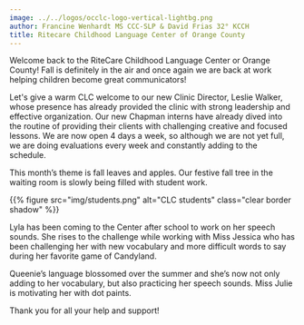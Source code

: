 ```yaml
---
image: ../../logos/occlc-logo-vertical-lightbg.png
author: Francine Wenhardt MS CCC-SLP & David Frias 32° KCCH
title: Ritecare Childhood Language Center of Orange County
---
```


Welcome back to the RiteCare Childhood Language Center or Orange County!  Fall is definitely in the air and once again we are back at work helping children become great communicators!

Let's give a warm CLC welcome to our new Clinic Director, Leslie Walker, whose presence has already provided the clinic with strong leadership and effective organization. Our new Chapman interns have already dived  into  the routine of providing their clients with challenging creative and focused lessons. We are now open 4 days a week, so although we are not yet full, we are doing evaluations every week and constantly adding to the schedule.

This month’s theme  is fall leaves and apples. Our festive  fall tree in the waiting room is  slowly  being filled with student work. 

{{% figure src="img/students.png" alt="CLC students" class="clear border shadow" %}}

Lyla has been  coming to the Center after school to work on her speech sounds. She rises to the challenge while working with Miss Jessica who has been challenging  her with  new vocabulary and more difficult words  to say during her  favorite game of Candyland.

Queenie’s language blossomed over the summer and she’s now not only adding to her vocabulary, but also practicing her speech sounds. Miss Julie is motivating her with dot paints.

Thank you for all your help and support!

